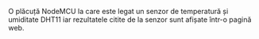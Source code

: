 O plăcuță NodeMCU la care este legat un senzor de temperatură și umiditate DHT11 iar rezultatele citite de la senzor sunt afișate într-o pagină web.